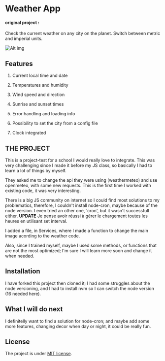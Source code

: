 # Weather App
#### original project :

Check the current weather on any city on the planet. Switch between metric and imperial units.

![Alt img](https://images.ctfassets.net/zlsyc9paq6sa/3uBrJ07WSM40FpolgjInHY/7d886cb4187b52194bf9b63c183a1d3a/1627637330_x.gif)

## Features

1. Current local time and date

2. Temperatures and humidity

3. Wind speed and direction

5. Sunrise and sunset times

6. Error handling and loading info

7. Possibility to set the city from a config file

8. Clock integrated

## THE PROJECT

This is a project-test for a school I would really love to integrate. This was very challenging since I made it before my JS class, so basically I had to learn a lot of things by myself.

They asked me to change the api they were using (weathermeteo) and use openmeteo, with some new requests. This is the first time I worked with existing code, it was very interesting.

There is a big JS community on internet so I could find most solutions to my problematics, therefore, I couldn't install node-cron, maybe because of the node version. I even tried an other one, 'cron', but it wasn't successfull either.
**UPDATE** Je pense avoir réussi à gérer le chargement toutes les heures en utilisant set interval.

I added a file, in Services, where I made a function to change the main image acording to the weather code.

Also, since I trained myself, maybe I used some methods, or functions that are not the most optimized; I'm sure I will learn more soon and change it when needed.



## Installation

I have forked this project then cloned it; I had some struggles about the node versioning,
and I had to install nvm so I can switch the node version (16 needed here).

## What I will do next

I definitelly want to find a solution for node-cron; and maybe add some more features, changing decor when day or night, it could be really fun.



## License

The project is under [MIT license](https://choosealicense.com/licenses/mit/).

